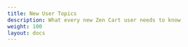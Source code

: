 ```yaml
---
title: New User Topics 
description: What every new Zen Cart user needs to know
weight: 100 
layout: docs
---
```

